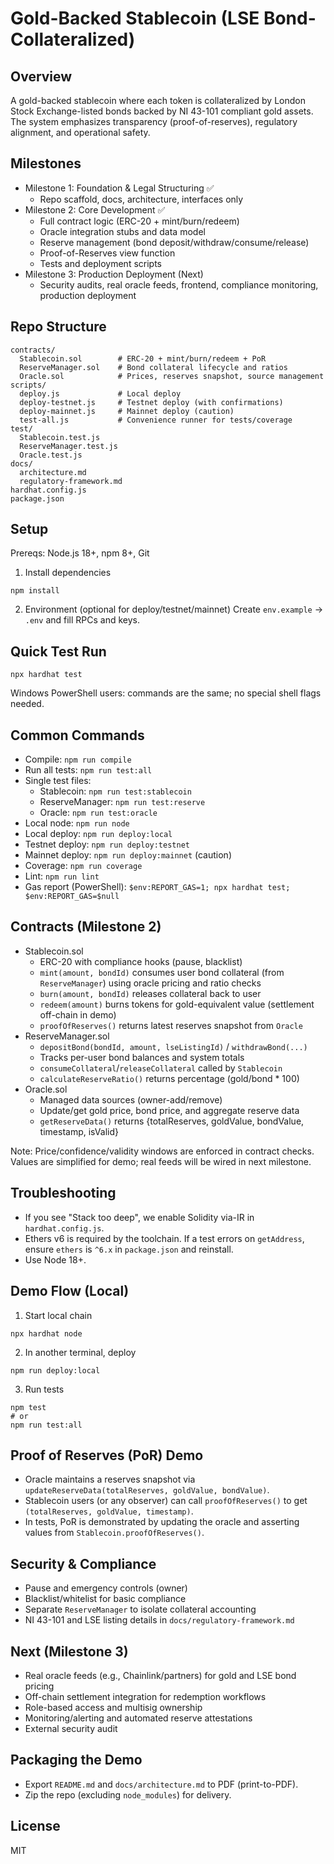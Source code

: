 # Gold-Backed Stablecoin (LSE Bond-Collateralized)

## Overview
A gold-backed stablecoin where each token is collateralized by London Stock Exchange-listed bonds backed by NI 43-101 compliant gold assets. The system emphasizes transparency (proof-of-reserves), regulatory alignment, and operational safety.

## Milestones
- Milestone 1: Foundation & Legal Structuring ✅
  - Repo scaffold, docs, architecture, interfaces only
- Milestone 2: Core Development ✅
  - Full contract logic (ERC-20 + mint/burn/redeem)
  - Oracle integration stubs and data model
  - Reserve management (bond deposit/withdraw/consume/release)
  - Proof-of-Reserves view function
  - Tests and deployment scripts
- Milestone 3: Production Deployment (Next)
  - Security audits, real oracle feeds, frontend, compliance monitoring, production deployment

## Repo Structure
```
contracts/
  Stablecoin.sol        # ERC-20 + mint/burn/redeem + PoR
  ReserveManager.sol    # Bond collateral lifecycle and ratios
  Oracle.sol            # Prices, reserves snapshot, source management
scripts/
  deploy.js             # Local deploy
  deploy-testnet.js     # Testnet deploy (with confirmations)
  deploy-mainnet.js     # Mainnet deploy (caution)
  test-all.js           # Convenience runner for tests/coverage
test/
  Stablecoin.test.js
  ReserveManager.test.js
  Oracle.test.js
docs/
  architecture.md
  regulatory-framework.md
hardhat.config.js
package.json
```

## Setup
Prereqs: Node.js 18+, npm 8+, Git

1) Install dependencies
```
npm install
```

2) Environment (optional for deploy/testnet/mainnet)
Create `env.example` → `.env` and fill RPCs and keys.

## Quick Test Run
```
npx hardhat test
```
Windows PowerShell users: commands are the same; no special shell flags needed.

## Common Commands
- Compile: `npm run compile`
- Run all tests: `npm run test:all`
- Single test files:
  - Stablecoin: `npm run test:stablecoin`
  - ReserveManager: `npm run test:reserve`
  - Oracle: `npm run test:oracle`
- Local node: `npm run node`
- Local deploy: `npm run deploy:local`
- Testnet deploy: `npm run deploy:testnet`
- Mainnet deploy: `npm run deploy:mainnet` (caution)
- Coverage: `npm run coverage`
- Lint: `npm run lint`
- Gas report (PowerShell): `$env:REPORT_GAS=1; npx hardhat test; $env:REPORT_GAS=$null`

## Contracts (Milestone 2)
- Stablecoin.sol
  - ERC-20 with compliance hooks (pause, blacklist)
  - `mint(amount, bondId)` consumes user bond collateral (from `ReserveManager`) using oracle pricing and ratio checks
  - `burn(amount, bondId)` releases collateral back to user
  - `redeem(amount)` burns tokens for gold-equivalent value (settlement off-chain in demo)
  - `proofOfReserves()` returns latest reserves snapshot from `Oracle`
- ReserveManager.sol
  - `depositBond(bondId, amount, lseListingId)` / `withdrawBond(...)`
  - Tracks per-user bond balances and system totals
  - `consumeCollateral`/`releaseCollateral` called by `Stablecoin`
  - `calculateReserveRatio()` returns percentage (gold/bond * 100)
- Oracle.sol
  - Managed data sources (owner-add/remove)
  - Update/get gold price, bond price, and aggregate reserve data
  - `getReserveData()` returns {totalReserves, goldValue, bondValue, timestamp, isValid}

Note: Price/confidence/validity windows are enforced in contract checks. Values are simplified for demo; real feeds will be wired in next milestone.

## Troubleshooting
- If you see "Stack too deep", we enable Solidity via-IR in `hardhat.config.js`.
- Ethers v6 is required by the toolchain. If a test errors on `getAddress`, ensure `ethers` is `^6.x` in `package.json` and reinstall.
- Use Node 18+.

## Demo Flow (Local)
1) Start local chain
```
npx hardhat node
```
2) In another terminal, deploy
```
npm run deploy:local
```
3) Run tests
```
npm test
# or
npm run test:all
```

## Proof of Reserves (PoR) Demo
- Oracle maintains a reserves snapshot via `updateReserveData(totalReserves, goldValue, bondValue)`.
- Stablecoin users (or any observer) can call `proofOfReserves()` to get `(totalReserves, goldValue, timestamp)`.
- In tests, PoR is demonstrated by updating the oracle and asserting values from `Stablecoin.proofOfReserves()`.

## Security & Compliance
- Pause and emergency controls (owner)
- Blacklist/whitelist for basic compliance
- Separate `ReserveManager` to isolate collateral accounting
- NI 43-101 and LSE listing details in `docs/regulatory-framework.md`

## Next (Milestone 3)
- Real oracle feeds (e.g., Chainlink/partners) for gold and LSE bond pricing
- Off-chain settlement integration for redemption workflows
- Role-based access and multisig ownership
- Monitoring/alerting and automated reserve attestations
- External security audit

## Packaging the Demo
- Export `README.md` and `docs/architecture.md` to PDF (print-to-PDF).
- Zip the repo (excluding `node_modules`) for delivery.

## License
MIT
